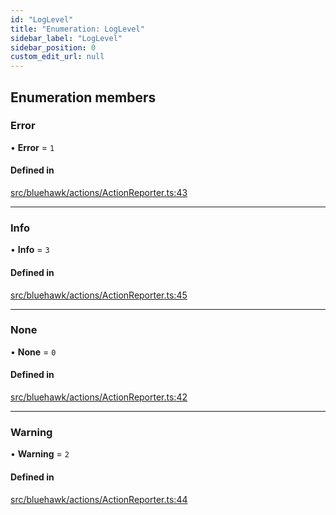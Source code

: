 ```yaml
---
id: "LogLevel"
title: "Enumeration: LogLevel"
sidebar_label: "LogLevel"
sidebar_position: 0
custom_edit_url: null
---
```


## Enumeration members

### Error

• **Error** = `1`

#### Defined in

[src/bluehawk/actions/ActionReporter.ts:43](https://github.com/krollins-mdb/bluehawk/blob/f65f7b1e/src/bluehawk/actions/ActionReporter.ts#L43)

___

### Info

• **Info** = `3`

#### Defined in

[src/bluehawk/actions/ActionReporter.ts:45](https://github.com/krollins-mdb/bluehawk/blob/f65f7b1e/src/bluehawk/actions/ActionReporter.ts#L45)

___

### None

• **None** = `0`

#### Defined in

[src/bluehawk/actions/ActionReporter.ts:42](https://github.com/krollins-mdb/bluehawk/blob/f65f7b1e/src/bluehawk/actions/ActionReporter.ts#L42)

___

### Warning

• **Warning** = `2`

#### Defined in

[src/bluehawk/actions/ActionReporter.ts:44](https://github.com/krollins-mdb/bluehawk/blob/f65f7b1e/src/bluehawk/actions/ActionReporter.ts#L44)
